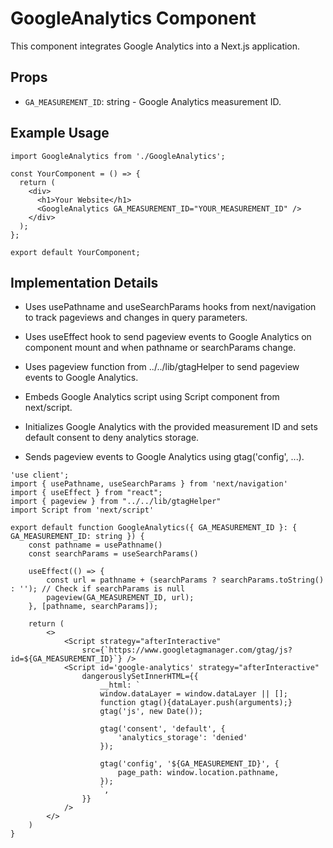 # GoogleAnalytics Component

This component integrates Google Analytics into a Next.js application.

## Props

- `GA_MEASUREMENT_ID`: string - Google Analytics measurement ID.

## Example Usage

```tsx
import GoogleAnalytics from './GoogleAnalytics';

const YourComponent = () => {
  return (
    <div>
      <h1>Your Website</h1>
      <GoogleAnalytics GA_MEASUREMENT_ID="YOUR_MEASUREMENT_ID" />
    </div>
  );
};

export default YourComponent;
```

## Implementation Details

- Uses usePathname and useSearchParams hooks from next/navigation to track pageviews and changes in query parameters.

- Uses useEffect hook to send pageview events to Google Analytics on component mount and when pathname or searchParams change.

- Uses pageview function from ../../lib/gtagHelper to send pageview events to Google Analytics.

- Embeds Google Analytics script using Script component from next/script.

- Initializes Google Analytics with the provided measurement ID and sets default consent to deny analytics storage.

- Sends pageview events to Google Analytics using gtag('config', ...).


```tsx
'use client';
import { usePathname, useSearchParams } from 'next/navigation'
import { useEffect } from "react";
import { pageview } from "../../lib/gtagHelper"
import Script from 'next/script'

export default function GoogleAnalytics({ GA_MEASUREMENT_ID }: { GA_MEASUREMENT_ID: string }) {
    const pathname = usePathname()
    const searchParams = useSearchParams()

    useEffect(() => {
        const url = pathname + (searchParams ? searchParams.toString() : ''); // Check if searchParams is null
        pageview(GA_MEASUREMENT_ID, url);
    }, [pathname, searchParams]);

    return (
        <>
            <Script strategy="afterInteractive"
                src={`https://www.googletagmanager.com/gtag/js?id=${GA_MEASUREMENT_ID}`} />
            <Script id='google-analytics' strategy="afterInteractive"
                dangerouslySetInnerHTML={{
                    __html: `
                    window.dataLayer = window.dataLayer || [];
                    function gtag(){dataLayer.push(arguments);}
                    gtag('js', new Date());

                    gtag('consent', 'default', {
                        'analytics_storage': 'denied'
                    });
                    
                    gtag('config', '${GA_MEASUREMENT_ID}', {
                        page_path: window.location.pathname,
                    });
                    `,
                }}
            />
        </>
    )
}
```
